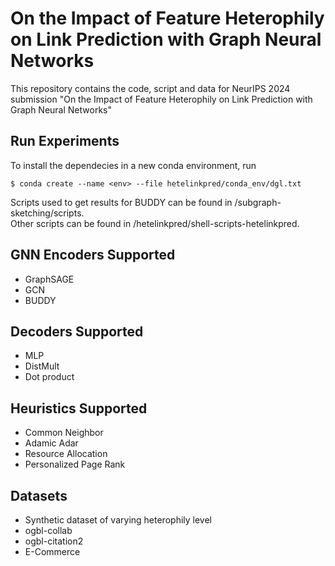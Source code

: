 # On the Impact of Feature Heterophily on Link Prediction with Graph Neural Networks
This repository contains the code, script and data for NeurIPS 2024 submission "On the Impact of Feature Heterophily on Link Prediction with Graph Neural Networks"

## Run Experiments

To install the dependecies in a new conda environment, run
```
$ conda create --name <env> --file hetelinkpred/conda_env/dgl.txt
```
Scripts used to get results for BUDDY can be found in /subgraph-sketching/scripts. \
Other scripts can be found in /hetelinkpred/shell-scripts-hetelinkpred.

## GNN Encoders Supported
- GraphSAGE
- GCN
- BUDDY 

## Decoders Supported
- MLP
- DistMult
- Dot product

## Heuristics Supported 
- Common Neighbor
- Adamic Adar
- Resource Allocation
- Personalized Page Rank

## Datasets
- Synthetic dataset of varying heterophily level
- ogbl-collab
- ogbl-citation2
- E-Commerce
